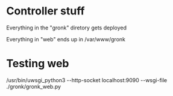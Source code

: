 # Controller stuff

Everything in the "gronk" diretory gets deployed

Everything in "web" ends up in /var/www/gronk


# Testing web

 /usr/bin/uwsgi_python3 --http-socket localhost:9090 --wsgi-file ./gronk/gronk_web.py
 
 
